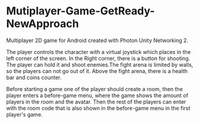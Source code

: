 # Mutiplayer-Game-GetReady-NewApproach

Multiplayer 2D game for Android created with Photon Unity Networking 2.

The player controls the character with a virtual joystick which places in the left corner of the screen. In the Right corner, there is a button for shooting. The player can hold it and shoot enemies.The fight arena is limited by walls, so the players can not go out of it. Above the fight arena, there is a health bar and coins counter.

Before starting a game one of the player should create a room, then the player enters a before-game menu, where the game shows the amount of players in the room and the avatar. Then the rest of the players can enter with the room code that is also shown in the before-game menu in the first player's game.
